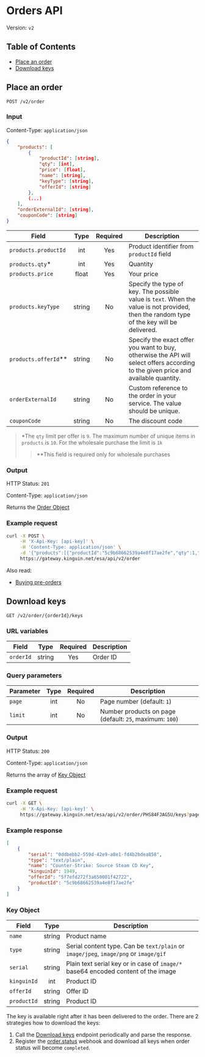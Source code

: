 # Orders API

Version: `v2`

## Table of Contents

- [Place an order](#place-an-order)
- [Download keys](#download-keys)


## Place an order

`POST /v2/order`

### Input

Content-Type: `application/json`

```json
{
    "products": [
        {
            "productId": [string],
            "qty": [int],
            "price": [float],
            "name": [string],
            "keyType": [string],
            "offerId": [string]
        },
        (...)
    ],
    "orderExternalId": [string],
    "couponCode": [string]
}
```

| Field                |  Type  | Required | Description                                                                                                                               |
|----------------------|:------:|:--------:|-------------------------------------------------------------------------------------------------------------------------------------------|
| `products.productId` |  int   |   Yes    | Product identifier from `productId` field                                                                                                 |
| `products.qty`*      |  int   |   Yes    | Quantity                                                                                                                                  |
| `products.price`     | float  |   Yes    | Your price                                                                                                                                |
| `products.keyType`   | string |    No    | Specify the type of key. The possible value is `text`. When the value is not provided, then the random type of the key will be delivered. |
| `products.offerId`** | string |    No    | Specify the exact offer you want to buy, otherwise the API will select offers according to the given price and available quantity.        |
| `orderExternalId`    | string |    No    | Custom reference to the order in your service. The value should be unique.                                                                |
| `couponCode`         | string |    No    | The discount code                                                                                                                         |

> *The `qty` limit per offer is `9`. The maximum number of unique items in `products` is `10`. For the wholesale purchase the limit is `1k`
> > **This field is required only for wholesale purchases

### Output

HTTP Status: `201`

Content-Type: `application/json`

Returns the [Order Object](../v1/README.md#order-object)

### Example request

```bash
curl -X POST \
     -H 'X-Api-Key: [api-key]' \
     -H 'Content-Type: application/json' \
     -d '{"products":[{"productId":"5c9b68662539a4e8f17ae2fe","qty":1,"price":5.79}]}' \
     https://gateway.kinguin.net/esa/api/v2/order
```
Also read:

- [Buying pre-orders](../../../features/BuyingPreorders.md)



## Download keys

`GET /v2/order/{orderId}/keys`

### URL variables

| Field     |  Type  | Required | Description |
|-----------|:------:|:--------:|-------------|
| `orderId` | string |   Yes    | Order ID    |

### Query parameters

| Parameter | Type | Required | Description                                             |
|-----------|:----:|:--------:|---------------------------------------------------------|
| `page`    | int  |    No    | Page number (default: `1`)                              |
| `limit`   | int  |    No    | Number products on page (default: `25`, maximum: `100`) |

### Output

HTTP Status: `200`

Content-Type: `application/json`

Returns the array of [Key Object](../v2/README.md#key-object)

### Example request

```bash
curl -X GET \
     -H 'X-Api-Key: [api-key]' \
     https://gateway.kinguin.net/esa/api/v2/order/PHS84FJAG5U/keys?page=1
```

### Example response

```json
[
    {
        "serial": "0ddbebb2-559d-42e9-a8e1-fd4b2bdea858",
        "type": "text/plain",
        "name": "Counter-Strike: Source Steam CD Key",
        "kinguinId": 1949,
        "offerId": "5f7efd272f3a650001f42722",
        "productId": "5c9b68662539a4e8f17ae2fe"
    }
]
```

### Key Object

| Field       |  Type  | Description                                                                          |
|-------------|:------:|--------------------------------------------------------------------------------------|
| `name`      | string | Product name                                                                         |
| `type`      | string | Serial content type. Can be `text/plain` or `image/jpeg`, `image/png` or `image/gif` |
| `serial`    | string | Plain text serial key or in case of `image/*` base64 encoded content of the image    |
| `kinguinId` |  int   | Product ID                                                                           |
| `offerId`   | string | Offer ID                                                                             |
| `productId` | string | Product ID                                                                           |

The key is available right after it has been delivered to the order. There are 2 strategies how to download the keys:
1. Call the [Download keys](#download-keys) endpoint periodically and parse the response.
2. Register the [order.status](../../../features/Webhooks.md) webhook and download all keys when order status will become `completed`.